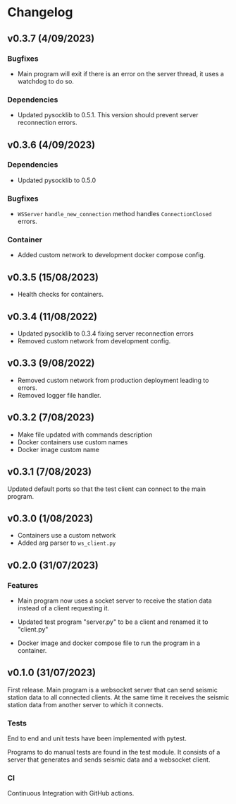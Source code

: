 # Changelog

## v0.3.7 (4/09/2023)

### Bugfixes
- Main program will exit if there is an error on the server thread, 
it uses a watchdog to do so.

### Dependencies
- Updated pysocklib to 0.5.1. This version should prevent server reconnection errors.

## v0.3.6 (4/09/2023)

### Dependencies
- Updated pysocklib to 0.5.0

### Bugfixes
- `WSServer` `handle_new_connection` method handles `ConnectionClosed` errors.

### Container
- Added custom network to development docker compose config.

## v0.3.5 (15/08/2023)
- Health checks for containers.

## v0.3.4 (11/08/2022)
- Updated pysocklib to 0.3.4 fixing server reconnection errors
- Removed custom network from development config.

## v0.3.3 (9/08/2022)
- Removed custom network from production deployment leading to errors.
- Removed logger file handler.

## v0.3.2 (7/08/2023)
- Make file updated with commands description
- Docker containers use custom names
- Docker image custom name

## v0.3.1 (7/08/2023)
Updated default ports so that the test client can connect to the main program.

## v0.3.0 (1/08/2023)

- Containers use a custom network
- Added arg parser to `ws_client.py` 

## v0.2.0 (31/07/2023)

### Features

- Main program now uses a socket server to receive the station data instead
of a client requesting it. 

- Updated test program "server.py" to be a client and renamed it to "client.py"
- Docker image and docker compose file to run the program in a container.


## v0.1.0 (31/07/2023)

First release. Main program is a websocket server that can
send seismic station data to all connected clients. At the same
time it receives the seismic station data from another server to which
it connects.

### Tests

End to end and unit tests have been implemented with pytest.

Programs to do manual tests are found in the test module. It consists of
a server that generates and sends seismic data and a websocket client.

### CI

Continuous Integration with GitHub actions.